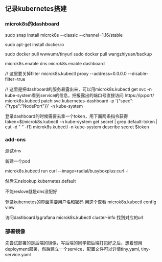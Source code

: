 ## 记录kubernetes搭建

### microk8s的dashboard

sudo snap install microk8s --classic --channel=1.16/stable

sudo apt-get install docker.io

sudo docker pull wwwumr/tinyurl
sudo docker pull wangzhiyuan/backup

microk8s.enable dns
microk8s.enable dashboard

// 这里要关掉filter
microk8s.kubectl proxy --address=0.0.0.0 --disable-filter=true

// 这里是把dashboard的服务暴露出来，可以用microk8s.kubectl get svc -n kube-system看到service的信息，把报露出的端口号直接访问 https://ip:port/
microk8s.kubectl patch svc kubernetes-dashboard -p '{"spec":{"type":"NodePort"}}' -n kube-system

登录dashboard的时候需要去拿一个token，用下面两条指令获得
token=$(microk8s.kubectl -n kube-system get secret | grep default-token | cut -d " " -f1)
microk8s.kubectl -n kube-system describe secret $token

### add-ons
测试dns

新建一个pod

microk8s.kubectl run curl --image=radial/busyboxplus:curl -i

然后去nslookup kubernetes.default

不能reslove就是dns没配好

登录kubernetes的界面需要用户名和密码
用这个查看
microk8s.kubectl config view

访问dashboard与grafana
microk8s.kubectl cluster-info
找到对应的url


### 部署镜像
先尝试部署的是后端的镜像，写后端的同学把后端打包好之后，想着想用deployment部署，然后建立一个service，配置文件可以详情tiny.yaml, tiny-service.yaml
